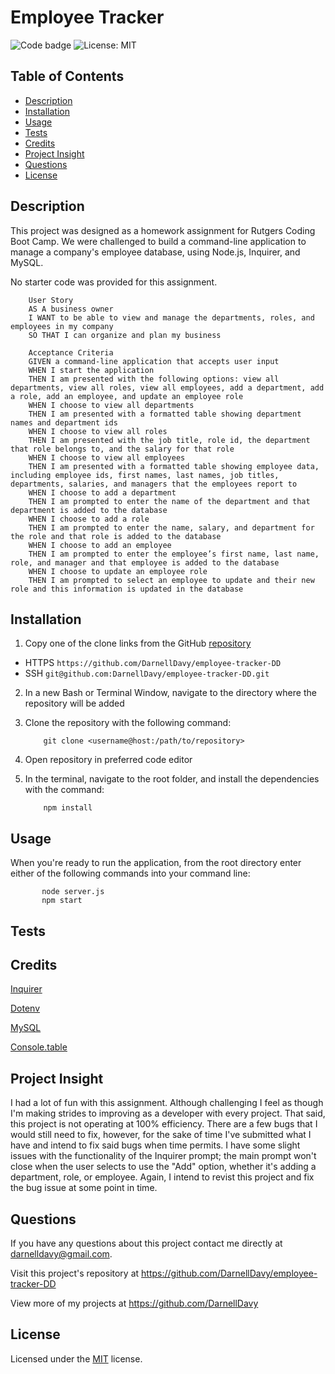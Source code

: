 # Employee Tracker

![Code badge](https://img.shields.io/github/languages/top/DarnellDavy/employee-tracker-DD) 
![License: MIT](https://img.shields.io/badge/License-MIT-yellow.svg)

## Table of Contents
* [Description](#description)
* [Installation](#installation)
* [Usage](#usage)
* [Tests](#tests)
* [Credits](#credits)
* [Project Insight](#project-insight)
* [Questions](#questions)
* [License](#license)

## Description
This project was designed as a homework assignment for Rutgers Coding Boot Camp. We were challenged to build a command-line application to manage a company's employee database, using Node.js, Inquirer, and MySQL.

No starter code was provided for this assignment.

        User Story
        AS A business owner
        I WANT to be able to view and manage the departments, roles, and employees in my company
        SO THAT I can organize and plan my business

        Acceptance Criteria
        GIVEN a command-line application that accepts user input
        WHEN I start the application
        THEN I am presented with the following options: view all departments, view all roles, view all employees, add a department, add a role, add an employee, and update an employee role
        WHEN I choose to view all departments
        THEN I am presented with a formatted table showing department names and department ids
        WHEN I choose to view all roles
        THEN I am presented with the job title, role id, the department that role belongs to, and the salary for that role
        WHEN I choose to view all employees
        THEN I am presented with a formatted table showing employee data, including employee ids, first names, last names, job titles, departments, salaries, and managers that the employees report to
        WHEN I choose to add a department
        THEN I am prompted to enter the name of the department and that department is added to the database
        WHEN I choose to add a role
        THEN I am prompted to enter the name, salary, and department for the role and that role is added to the database
        WHEN I choose to add an employee
        THEN I am prompted to enter the employee’s first name, last name, role, and manager and that employee is added to the database
        WHEN I choose to update an employee role
        THEN I am prompted to select an employee to update and their new role and this information is updated in the database 

## Installation
1. Copy one of the clone links from the GitHub [repository](https://github.com/DarnellDavy/employee-tracker-DD)
* HTTPS `https://github.com/DarnellDavy/employee-tracker-DD`
* SSH  `git@github.com:DarnellDavy/employee-tracker-DD.git` 

2. In a new Bash or Terminal Window, navigate to the directory where the repository will be added

3. Clone the repository with the following command:

           git clone <username@host:/path/to/repository>

4. Open repository in preferred code editor

5. In the terminal, navigate to the root folder, and install the dependencies with the command:

           npm install

## Usage
When you're ready to run the application, from the root directory enter either of the following commands into your command line:

           node server.js
           npm start


## Tests

## Credits
[Inquirer](https://www.npmjs.com/package/inquirer)

[Dotenv](https://www.npmjs.com/package/dotenv)

[MySQL](https://dev.mysql.com/)

[Console.table](https://www.npmjs.com/package/console.table)


## Project Insight
I had a lot of fun with this assignment. Although challenging I feel as though I'm making strides to improving as a developer with every project. That said, this project is not operating at 100% efficiency. There are a few bugs that I would still need to fix, however, for the sake of time I've submitted what I have and intend to fix said bugs when time permits. I have some slight issues with the functionality of the Inquirer prompt; the main prompt won't close when the user selects to use the "Add" option, whether it's adding a department, role, or employee. Again, I intend to revist this project and fix the bug issue at some point in time.

## Questions
If you have any questions about this project contact me directly at darnelldavy@gmail.com. 
  
Visit this project's repository at https://github.com/DarnellDavy/employee-tracker-DD

View more of my projects at https://github.com/DarnellDavy

## License
Licensed under the [MIT](./license.txt/) license.